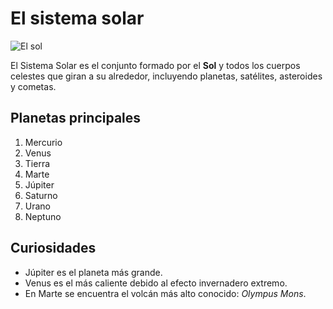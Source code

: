 # El sistema solar 


![El sol](./imagenes/sol.jpg)

El Sistema Solar es el conjunto formado por el **Sol** y todos los cuerpos celestes que giran a su alrededor, incluyendo planetas, satélites, asteroides y cometas.

## Planetas principales 

1. Mercurio  
2. Venus  
3. Tierra  
4. Marte  
5. Júpiter  
6. Saturno  
7. Urano  
8. Neptuno  

## Curiosidades
- Júpiter es el planeta más grande.
- Venus es el más caliente debido al efecto invernadero extremo.
- En Marte se encuentra el volcán más alto conocido: *Olympus Mons*.


